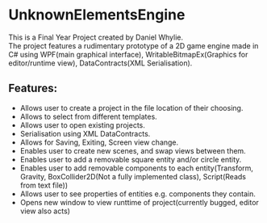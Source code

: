 # UnknownElementsEngine
This is a Final Year Project created by Daniel Whylie.  
The project features a rudimentary prototype of a 2D game engine made in C# using WPF(main graphical interface), WritableBitmapEx(Graphics for editor/runtime view), DataContracts(XML Serialisation).  

## Features:
- Allows user to create a project in the file location of their choosing.  
- Allows to select from different templates.
- Allows user to open existing projects.
- Serialisation using XML DataContracts.
- Allows for Saving, Exiting, Screen view change.
- Enables user to create new scenes, and swap views between them.
- Enables user to add a removable square entity and/or circle entity.
- Enables user to add removable components to each entity(Transform, Gravity, BoxCollider2D(Not a fully implemented class), Script(Reads from text file))
- Allows user to see properties of entities e.g. components they contain.
- Opens new window to view runttime of project(currently bugged, editor view also acts)
